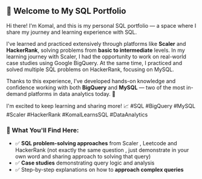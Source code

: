 ## 👋 Welcome to My SQL Portfolio

Hi there! I'm Komal, and this is my personal SQL portfolio — a space where I share my journey and learning experience with SQL.

I've learned and practiced extensively through platforms like **Scaler** and **HackerRank**, solving problems from **basic to intermediate** levels. In my learning journey with Scaler, I had the opportunity to work on real-world case studies using Google BigQuery.
At the same time, I practiced and solved multiple SQL problems on HackerRank, focusing on MySQL.

Thanks to this experience, I’ve developed hands-on knowledge and confidence working with both **BigQuery** and **MySQL** — two of the most in-demand platforms in data analytics today. 💪

I'm excited to keep learning and sharing more! 📈
#SQL #BigQuery #MySQL #Scaler #HackerRank #KomalLearnsSQL #DataAnalytics
### 🧠 What You'll Find Here:

* ✅ **SQL problem-solving approaches** from Scaler , Leetcode and HackerRank (not exactly the same question , just demonstrate in your own word and sharing approach to solving that query)
* ✅ **Case studies** demonstrating query logic and analysis
* ✅ Step-by-step explanations on how to **approach complex queries** 

